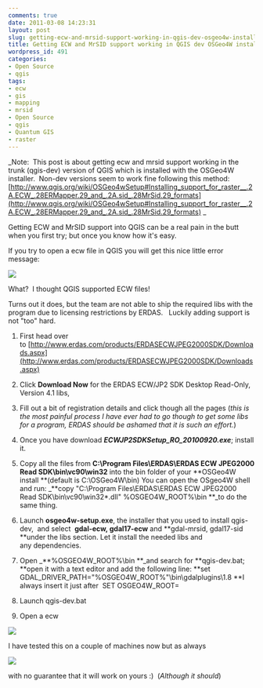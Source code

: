 ```yaml
---
comments: true
date: 2011-03-08 14:23:31
layout: post
slug: getting-ecw-and-mrsid-support-working-in-qgis-dev-osgeo4w-install
title: Getting ECW and MrSID support working in QGIS dev OSGeo4W install
wordpress_id: 491
categories:
- Open Source
- qgis
tags:
- ecw
- gis
- mapping
- mrsid
- Open Source
- qgis
- Quantum GIS
- raster
---
```


_Note:  This post is about getting ecw and mrsid support working in the trunk (qgis-dev) version of QGIS which is installed with the OSGeo4W installer.  Non-dev versions seem to work fine following this method: [http://www.qgis.org/wiki/OSGeo4wSetup#Installing_support_for_raster__.2A.ECW_.28ERMapper.29_and_.2A.sid_.28MrSid.29_formats](http://www.qgis.org/wiki/OSGeo4wSetup#Installing_support_for_raster__.2A.ECW_.28ERMapper.29_and_.2A.sid_.28MrSid.29_formats) _

Getting ECW and MrSID support into QGIS can be a real pain in the butt when you first try; but once you know how it's easy.

If you try to open a ecw file in QGIS you will get this nice little error message:

[](http://woostuff.files.wordpress.com/2011/03/error.png)[![](http://woostuff.files.wordpress.com/2011/03/error3.png)](http://woostuff.files.wordpress.com/2011/03/error2.png)

What?  I thought QGIS supported ECW files!

Turns out it does, but the team are not able to ship the required libs with the program due to licensing restrictions by ERDAS.   Luckily adding support is not "too" hard.



	
  1. First head over to [http://www.erdas.com/products/ERDASECWJPEG2000SDK/Downloads.aspx](http://www.erdas.com/products/ERDASECWJPEG2000SDK/Downloads.aspx)

	
  2. Click **Download Now** for the ERDAS ECW/JP2 SDK Desktop Read-Only, Version 4.1 libs,

	
  3. Fill out a bit of registration details and click though all the pages (_this is the most painful process I have ever had to go though to get some libs for a program, ERDAS should be ashamed that it is such an effort._)

	
  4. Once you have download **_ECWJP2SDKSetup_RO_20100920.exe_**; install it.

	
  5. Copy all the files from **C:\Program Files\ERDAS\ERDAS ECW JPEG2000 Read SDK\bin\vc90\win32** into the bin folder of your **OSGeo4W install **(default is C:\OSGeo4W\bin)
You can open the OSgeo4W shell and run: _**copy "C:\Program Files\ERDAS\ERDAS ECW JPEG2000 Read SDK\bin\vc90\win32\*.dll" %OSGEO4W_ROOT%\bin **_to do the same thing.

	
  6. Launch **osgeo4w-setup.exe**, the installer that you used to install qgis-dev,  and select  **gdal-ecw, gdal17-ecw** and **gdal-mrsid, gdal17-sid **under the libs section. Let it install the needed libs and any dependencies.

	
  7. Open _**%OSGEO4W_ROOT%\bin **_and search for **qgis-dev.bat; **open it with a text editor and add the following line:
**set GDAL_DRIVER_PATH="%OSGEO4W_ROOT%"\bin\gdalplugins\1.8
**I always insert it just after  SET OSGEO4W_ROOT=

	
  8. Launch qgis-dev.bat

	
  9. Open a ecw


[![](http://woostuff.files.wordpress.com/2011/03/ecw.png)](http://woostuff.files.wordpress.com/2011/03/ecw.png)

I have tested this on a couple of machines now but as always


![](http://woostuff.files.wordpress.com/2011/03/works-on-my-machine-starburst.jpg)


with no guarantee that it will work on yours :)  (_Although it should_)
